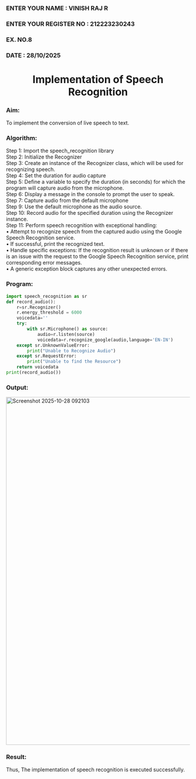  <H3>ENTER YOUR NAME : VINISH RAJ R</H3>
<H3>ENTER YOUR REGISTER NO : 212223230243</H3>
<H3>EX. NO.8</H3>
<H3>DATE : 28/10/2025</H3>
<H1 ALIGN =CENTER>Implementation of Speech Recognition</H1>
<H3>Aim:</H3> 
 To implement the conversion of live speech to text.<BR>
<h3>Algorithm:</h3>
Step 1: Import the speech_recognition library<Br>
Step 2: Initialize the Recognizer<Br>
Step 3: Create an instance of the Recognizer class, which will be used for recognizing speech.<Br>
Step 4: Set the duration for audio capture<Br>
Step 5: Define a variable to specify the duration (in seconds) for which the program will capture audio from the microphone.<Br>
Step 6: Display a message in the console to prompt the user to speak.<Br>
Step 7: Capture audio from the default microphone<Br>
Step 9: Use the default microphone as the audio source.<Br>
Step 10: Record audio for the specified duration using the Recognizer instance.<Br>
Step 11: Perform speech recognition with exceptional handling:<Br>
•	Attempt to recognize speech from the captured audio using the Google Speech Recognition service.<Br>
•	If successful, print the recognized text.<Br>
•	Handle specific exceptions: If the recognition result is unknown or if there is an issue with the request to the Google Speech Recognition service, print corresponding error messages.<Br>
•	A generic exception block captures any other unexpected errors.<Br>

### Program:
```python
import speech_recognition as sr
def record_audio():
    r=sr.Recognizer()
    r.energy_threshold = 6000
    voicedata=''
    try:
        with sr.Microphone() as source:
            audio=r.listen(source)
            voicedata=r.recognize_google(audio,language='EN-IN')            
    except sr.UnknownValueError:
        print("Unable to Recognize Audio")
    except sr.RequestError:
        print("Unable to find the Resource")
    return voicedata
print(record_audio())
```
<H3> Output:</H3>
<img width="1529" height="951" alt="Screenshot 2025-10-28 092103" src="https://github.com/user-attachments/assets/f27d0a91-9413-4422-818d-c089686aed50" />

<H3> Result:</H3>
Thus, The implementation of speech recognition is executed successfully.
